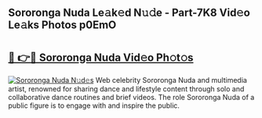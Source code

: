 ## Sororonga Nuda Le𝚊k𝚎d N𝚞𝚍e - Part-7K8 Vid𝚎o Le𝚊ks Photos p0EmO

# <h2><a href="http://fbdmn7.evod.top/?m=Sororonga+Nuda">🔗 👉🔴 Sororonga Nuda Vid𝚎o Ph𝚘t𝚘s</a></h2>

[![Sororonga Nuda N𝚞d𝚎s](https://i.imgur.com/8V9OHl7.gif)](http://fbdmn7.evod.top/?m=Sororonga+Nuda)
Web celebrity Sororonga Nuda and multimedia artist, renowned for sharing dance and lifestyle content through solo and collaborative dance routines and brief videos. The role Sororonga Nuda of a public figure is to engage with and inspire the public. 
